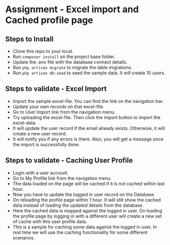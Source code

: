 # Assignment - Excel import and Cached profile page

## Steps to Install
- Clone this repo to your local.
- Run `composer install` on the project base folder.
- Update the .env file with the database connect details.
- Run `php artisan migrate` to migrate the table migrations.
- Run `php artisan db:seed` to seed the sample data. It will create 10 users.

## Steps to validate - Excel Import
- Import the sample excel-file. You can find the link on the navigation bar.
- Update your own records on that excel-file.
- Go to User Import link from the navigation menu.
- Try uploading the excel-file. Then click the import button to import the excel-data. 
- It will update the user record if the email already exists. Otherwise, it will create a new user record.
- It will notify you if any errors is there. Also, you will get a message once the import is successfully done.

## Steps to validate - Caching User Profile
- Login with a user account.
- Go to My Profile link from the navigation menu.
- The data loaded on the page will be cached if it is not cached within last hour.
- Now you have to update the logged in user record on the Database.
- On reloading the profile page within 1 hour. It will still show the cached data instead of loading the updated details from the database.
- Here the cached data is mapped against the logged in user. On loading the profile page by logging in with a different user will create a new set of cache with this user profile data. 
- This is a sample for caching some data against the logged in user. In real time we will use the caching functionality for some different scenarios. 
